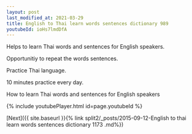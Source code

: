 ```yaml
---
layout: post
last_modified_at: 2021-03-29
title: English to Thai learn words sentences dictionary 989 
youtubeId: ioHs7lmdDfA
---
```

 
 
Helps to learn Thai words and sentences for English speakers.

Opportunitiy to repeat the words sentences. 

Practice Thai language. 
 
10 minutes practice every day. 
 
How to learn Thai words and sentences for English speakers 
 
{% include youtubePlayer.html id=page.youtubeId %}
 
 
[Next]({{ site.baseurl }}{% link  split2/_posts/2015-09-12-English to thai learn words sentences dictionary 1173 .md%})
 
